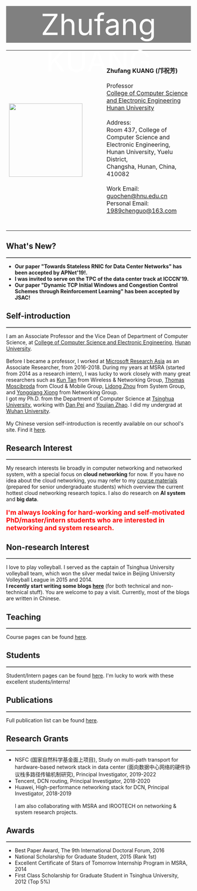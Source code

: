 
<html>
<head>
	<meta http-equiv="Content-Type" content="text/html; charset=utf-8" />
<title>Zhufang KUANG</title>
</head>

<!-- <body style="font-family:Calibri;margin-top:0px;"> -->

<div style="height:100px;background:grey;margin:0px 0px 20px 0px;text-align:center;">
<span style="color:white;font-size:60pt;line-height:100px;">Zhufang KUANG</span>
</div>

<!-- <div style="width:800px;margin:0px auto auto auto;"> -->
<table cellpadding="0" cellspacing="0" border="0" width="95%" >
<tr>
<td width="250px" >
<img SRC="head.png" ALIGN="BOTTOM" BORDER="0" width="200px" >
</td>   

<td valign="top">
<!-- <font size="6" color="red">
<b>
I have moved to <A HREF="http://www-en.hnu.edu.cn/">Hunan University</A> as an associate professor starting from January 2018. New home page will come soon! <br /><br />
Temporary mail: <A HREF="mailto:1989chenguo@163.com">1989chenguo@163.com</A>
</b>
</font> -->

<br />
<br />
<b> Zhufang KUANG (邝祝芳)</b><br>
<br />
Professor<br>
<A HREF="http://csee.hnu.edu.cn/">College of Computer Science and Electronic Engineering</A><br>
<A HREF="http://www.hnu.edu.cn/">Hunan University</A><br>
<br />
Address: <br>
Room 437, College of Computer Science and Electronic Engineering,<br>
Hunan University, Yuelu District, <br>
Changsha, Hunan, China, <br>
410082<br>
<br />
Work Email: <A HREF="mailto:guochen@hnu.edu.cn">guochen@hnu.edu.cn</A><br>
Personal Email: <A HREF="mailto:1989chenguo@163.com">1989chenguo@163.com</A><br>

<br />
<br />


</td> 
</tr>
</table>

<p> 
<h2>What's New?</h2>
<hr />
<ul>
<b>
<li>Our paper "Towards Stateless RNIC for Data Center Networks" has been accepted by APNet'19!.</li> 
<li>I was invited to serve on the TPC of the data center track at ICCCN'19.</li> 
<li>Our paper "Dynamic TCP Initial Windows and Congestion Control Schemes through Reinforcement Learning" has been accepted by JSAC!</li>	
</b>
</ul>
</p>



<p> 
<h2>Self-introduction </h2>
<hr />
I am an Associate Professor and the Vice Dean of Department of Computer Science, at <A HREF="http://csee.hnu.edu.cn/">College of Computer Science and Electronic Engineering</A>, <A HREF="http://www.hnu.edu.cn/">Hunan University</A>. 
<br />
<br />
Before I became a professor, I worked at <A HREF="https://www.microsoft.com/en-us/research/lab/microsoft-research-asia/">Microsoft Research Asia</A> as an Associate Researcher, from 2016-2018. During my years at MSRA (started from 2014 as a research intern), I was lucky to work closely with many great researchers such as <A HREF="https://www.linkedin.com/in/kun-tan-7993b114/">Kun Tan</A> from Wireless & Networking Group,  <A HREF="https://www.microsoft.com/en-us/research/people/moscitho/">Thomas Moscibroda</A> from Cloud & Mobile Group, <A HREF="https://www.microsoft.com/en-us/research/people/lidongz/">Lidong Zhou</A> from System Group, and <A HREF="https://www.microsoft.com/en-us/research/people/yqx/">Yongqiang Xiong</A> from Networking Group.
<br />
I got my Ph.D. from the Department of Computer Science at <A HREF="http://www.tsinghua.edu.cn/publish/newthuen/index.html">Tsinghua University</A>, working with <A HREF="http://netman.cs.tsinghua.edu.cn/~peidan/">Dan Pei</A> and <A HREF="http://www.tsinghua.edu.cn/publish/csen/4623/2010/20101224200728346539633/20101224200728346539633_.html">Youjian Zhao</A>. I did my undergrad at <A HREF="http://en.whu.edu.cn">Wuhan University</A>.
<br />
<br />
My Chinese version self-introduction is recently available on our school's site. Find it <A HREF="http://jobs.hnu.edu.cn/info/1120/1710.htm">here</A>. 
</p>

<p> 
<h2>Research Interest</h2>
<hr />
My research interests lie broadly in computer networking and networked system, with a special focus on <b>cloud networking</b> for now. If you have no idea about the cloud networking, you may refer to my <A HREF="Courses/CloudComputing2018Spring.html">course materials</A> (prepared for senior undergraduate students) which overview the current hottest cloud networking research topics. I also do research on <b>AI system</b> and <b> big data</b>.
<br />
<br />
<font size="4" color="red">
<b>
I'm always looking for hard-working and self-motivated PhD/master/intern students who are interested in networking and system research. 
</b>
</font>
</p>

<p> 
<h2>Non-research Interest</h2>
<hr />
I love to play volleyball. I served as the captain of Tsinghua University volleyball team, which won the silver medal twice in Beijing University Volleyball League in 2015 and 2014.
<br />
<b>
I recently start writing some blogs <A HREF="https://1989chenguo.wordpress.com/">here</A></b> (for both technical and non-technical stuff). You are welcome to pay a visit. Currently, most of the blogs are written in Chinese.
</p>

<p> 
<h2>Teaching</h2>
<hr />
Course pages can be found <A HREF="Courses/teaching.html">here</A>.
</font>
</p>

<p> 
<h2>Students</h2>
<hr />
Student/Intern pages can be found <A HREF="students.html">here</A>. I'm lucky to work with these excellent students/interns!
</p>

<p>
<h2>Publications</A></h2>
<hr />
Full publication list can be found <A HREF="Publications/publication-full.html">here</A>.
</p> 



<p>
<h2>Research Grants </h2>
<hr />
<ul>
<li> NSFC (国家自然科学基金面上项目), Study on multi-path transport for hardware-based network stack in data center (面向数据中心网络的硬件协议栈多路径传输机制研究), Principal Investigator, 2019-2022</li>
<li> Tencent, DCN routing, Principal Investigator, 2018-2020</li>
<li> Huawei, High-performance networking stack for DCN, Principal Investigator, 2018-2019</li>
<br />
I am also collaborating with MSRA and IROOTECH on networking & system research projects.
</ul>
</p> 

<p>
<h2>Awards </h2>
<hr />
<ul>
<li> Best Paper Award, The 9th International Doctoral Forum, 2016</li>
<li> National Scholarship for Graduate Student, 2015 (Rank 1st)</li>
<li> Excellent Certificate of Stars of Tomorrow Internship Program in MSRA, 2014</li>
<li> First Class Scholarship for Graduate Student in Tsinghua University, 2012 (Top 5%) </li>
</ul>
</p> 

<!-- </div> -->

<script type='text/javascript' id='clustrmaps' src='//cdn.clustrmaps.com/map_v2.js?cl=ffffff&w=300&d=yroax7AJrky0-KLzCajd8ZiwmhA3nl-DblWhxXyK0B0'></script>


<!-- </body> -->

</html>


<style>
hr{
border: 0px;
	border-top: 1px solid grey;
}
</style>
